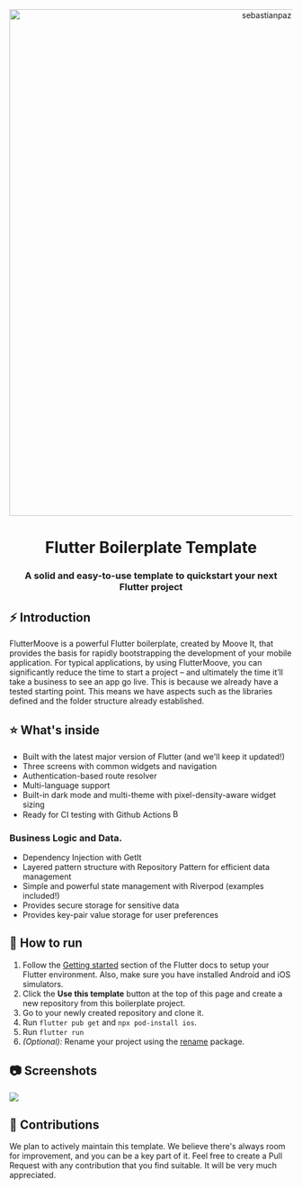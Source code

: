 <br>
<br>
<p align="center">  
  <img src="https://sp-flutter-template.s3.amazonaws.com/header.png" alt="sebastianpaz" width="900"   />
</p>

<h1 align="center">Flutter Boilerplate Template</h1>
<h3 align="center">A solid and easy-to-use template to quickstart your next Flutter project</h3>


## ⚡ Introduction
FlutterMoove is a powerful Flutter boilerplate, created by Moove It, that provides the basis for rapidly bootstrapping the development of your mobile application.
For typical applications, by using FlutterMoove, you can significantly reduce the time to start a project – and ultimately the time it’ll take a business to see an app go live. 
This is because we already have a tested starting point. This means we have aspects such as the libraries defined and the folder structure already established.

## ⭐ What's inside
- Built with the latest major version of Flutter (and we'll keep it updated!)
- Three screens with common widgets and navigation
- Authentication-based route resolver
- Multi-language support
- Built-in dark mode and multi-theme with pixel-density-aware widget sizing
- Ready for CI testing with Github Actions
  <a href="https://github.com/moove-it/flutter-template/actions"><img height="15" src="https://github.com/moove-it/flutter-template/actions/workflows/tests.yml/badge.svg" alt="Build Status">
  </a> 
### Business Logic and Data.
- Dependency Injection with GetIt
- Layered pattern structure with Repository Pattern for efficient data management
- Simple and powerful state management with Riverpod (examples included!)
- Provides secure storage for sensitive data
- Provides key-pair value storage for user preferences

## 📲 How to run
1. Follow the [Getting started](https://docs.flutter.dev/get-started/install) section of the Flutter docs to setup your Flutter environment. Also, make sure you have installed Android and iOS simulators.
2. Click the **Use this template** button at the top of this page and create a new repository from this boilerplate project.
3. Go to your newly created repository and clone it.
4. Run `flutter pub get` and `npx pod-install ios`.
5. Run `flutter run`
6. _(Optional):_ Rename your project using the [rename](https://pub.dev/packages/rename) package.

## 📷 Screenshots
![]( https://sp-flutter-template.s3.amazonaws.com/screens.png )

## 🚧 Contributions
We plan to actively maintain this template. We believe there's always room for improvement, and you can be a key part of it. Feel free to create a Pull Request with any contribution that you find suitable. It will be very much appreciated.
